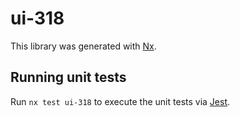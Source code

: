# ui-318

This library was generated with [Nx](https://nx.dev).

## Running unit tests

Run `nx test ui-318` to execute the unit tests via [Jest](https://jestjs.io).
